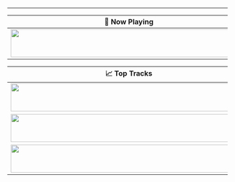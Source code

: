 ---

| 🎵 Now Playing                                                                                                                    |
| ------------------------------------------------------------------------------------------------------------------------------ |
| <a href="https://taufeeq-now-playing.vercel.app/now-playing?open"><img src="https://taufeeq-now-playing.vercel.app/now-playing" width="540" height="64"></a> |


<table>
  <thead>
    <tr>
      <th>📈 Top Tracks</th>
    </tr>
  </thead>
  <tbody>
    <tr>
      <td><a href="https://taufeeq-now-playing.vercel.app/top-tracks?i=1&open"><img src="https://taufeeq-now-playing.vercel.app/top-tracks?i=1" width="540" height="64"></a></td>
    </tr>
    <tr></tr> <!-- hide gray row -->
    <tr>
      <td><a href="https://taufeeq-now-playing.vercel.app/top-tracks?i=2&open"><img src="https://taufeeq-now-playing.vercel.app/top-tracks?i=2" width="540" height="64"></a></td>
    </tr>
    <tr></tr> <!-- hide gray row -->
    <tr>
      <td><a href="https://taufeeq-now-playing.vercel.app/top-tracks?i=3&open"><img src="https://taufeeq-now-playing.vercel.app/top-tracks?i=3" width="540" height="64"></a></td>
    </tr>
  </tbody>
</table>
